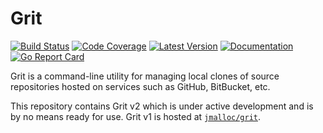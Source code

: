 # Grit

[![Build Status](https://github.com/gritcli/grit/workflows/CI/badge.svg)](https://github.com/gritcli/grit/actions?workflow=CI)
[![Code Coverage](https://img.shields.io/codecov/c/github/gritcli/grit/main.svg)](https://codecov.io/github/gritcli/grit)
[![Latest Version](https://img.shields.io/github/tag/gritcli/grit.svg?label=semver)](https://semver.org)
[![Documentation](https://img.shields.io/badge/go.dev-reference-007d9c)](https://pkg.go.dev/github.com/gritcli/grit)
[![Go Report Card](https://goreportcard.com/badge/github.com/gritcli/grit)](https://goreportcard.com/report/github.com/gritcli/grit)

Grit is a command-line utility for managing local clones of source repositories
hosted on services such as GitHub, BitBucket, etc.

This repository contains Grit v2 which is under active development and is by no
means ready for use. Grit v1 is hosted at [`jmalloc/grit`](https://github.com/jmalloc/grit).
